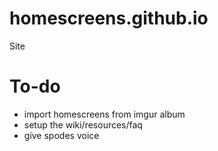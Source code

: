 # homescreens.github.io
Site

# To-do
 - import homescreens from imgur album
 - setup the wiki/resources/faq
 - give spodes voice
